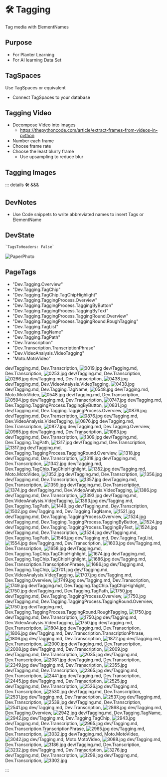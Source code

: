 
# 🛠 Tagging

Tag media with ElementNames

## Purpose

- For Planter Learning
- For AI learning Data Set

## TagSpaces

Use TagSpaces or equivalent

- Connect TagSpaces to your database

## Tagging Video

- Decompose Video into images
    - <https://thepythoncode.com/article/extract-frames-from-videos-in-python>
- Number each frame
- Choose frame rate
- Choose the least blurry frame
    - Use upsampling to reduce blur

## Tagging Images

::: details 🛠 <dev>&&&</dev>

## DevNotes

- Use Code snippets to write abbreviated names to insert Tags or ElementName

## DevState

```py
`TagsToHeaders: False`
```

![PaperPhoto](/PaperPhoto/0019.jpg)
<h2>PageTags</h2>

- "Dev.Tagging.Overview"
- "Dev.Tagging.TagChip"
- "Dev.Tagging.TagChip.TagChipHighlight"
- "Dev.Tagging.TaggingProcess.Overview"
- "Dev.Tagging.TaggingProcess.TaggingByButton"
- "Dev.Tagging.TaggingProcess.TaggingByText"
- "Dev.Tagging.TaggingProcess.TaggingRound.Overview"
- "Dev.Tagging.TaggingProcess.TaggingRound.RoughTagging"
- "Dev.Tagging.TagList"
- "Dev.Tagging.TagName"
- "Dev.Tagging.TagPath"
- "Dev.Transcription"
- "Dev.Transcription.TranscriptionPhrase"
- "Dev.VideoAnalysis.VideoTagging"
- "Moto.MotoVideo"

dev/Tagging.md, <dev>Dev.Transcription</dev>, ![0019.jpg](/PaperPhoto/0019.jpg)
dev/Tagging.md, <dev>Dev.Transcription</dev>, ![0253.jpg](/PaperPhoto/0253.jpg)
dev/Tagging.md, <dev>Dev.Transcription</dev>, ![0266.jpg](/PaperPhoto/0266.jpg)
dev/Tagging.md, <dev>Dev.Transcription</dev>, ![0438.jpg](/PaperPhoto/0438.jpg)
dev/Tagging.md, <dev>Dev.VideoAnalysis.VideoTagging</dev>, ![0438.jpg](/PaperPhoto/0438.jpg)
dev/Tagging.md, <dev>Dev.Tagging.TagName</dev>, ![0548.jpg](/PaperPhoto/0548.jpg)
dev/Tagging.md, <dev>Moto.MotoVideo</dev>, ![0548.jpg](/PaperPhoto/0548.jpg)
dev/Tagging.md, <dev>Dev.Transcription</dev>, ![0594.jpg](/PaperPhoto/0594.jpg)
dev/Tagging.md, <dev>Dev.Transcription</dev>, ![0747.jpg](/PaperPhoto/0747.jpg)
dev/Tagging.md, <dev>Dev.Tagging.TaggingProcess.TaggingByButton</dev>, ![0831.jpg](/PaperPhoto/0831.jpg)
dev/Tagging.md, <dev>Dev.Tagging.TaggingProcess.Overview</dev>, ![0876.jpg](/PaperPhoto/0876.jpg)
dev/Tagging.md, <dev>Dev.Transcription</dev>, ![0876.jpg](/PaperPhoto/0876.jpg)
dev/Tagging.md, <dev>Dev.VideoAnalysis.VideoTagging</dev>, ![0876.jpg](/PaperPhoto/0876.jpg)
dev/Tagging.md, <dev>Dev.Transcription</dev>, ![0877.jpg](/PaperPhoto/0877.jpg)
dev/Tagging.md, <dev>Dev.Tagging.Overview</dev>, ![0965.jpg](/PaperPhoto/0965.jpg)
dev/Tagging.md, <dev>Dev.Transcription</dev>, ![1063.jpg](/PaperPhoto/1063.jpg)
dev/Tagging.md, <dev>Dev.Transcription</dev>, ![1309.jpg](/PaperPhoto/1309.jpg)
dev/Tagging.md, <dev>Dev.Tagging.TagPath</dev>, ![1317.jpg](/PaperPhoto/1317.jpg)
dev/Tagging.md, <dev>Dev.Transcription</dev>, ![1317.jpg](/PaperPhoto/1317.jpg)
dev/Tagging.md, <dev>Dev.Tagging.TaggingProcess.TaggingRound.Overview</dev>, ![1318.jpg](/PaperPhoto/1318.jpg)
dev/Tagging.md, <dev>Dev.Transcription</dev>, ![1318.jpg](/PaperPhoto/1318.jpg)
dev/Tagging.md, <dev>Dev.Transcription</dev>, ![1342.jpg](/PaperPhoto/1342.jpg)
dev/Tagging.md, <dev>Dev.Tagging.TagChip.TagChipHighlight</dev>, ![1352.jpg](/PaperPhoto/1352.jpg)
dev/Tagging.md, <dev>Moto.MotoVideo</dev>, ![1352.jpg](/PaperPhoto/1352.jpg)
dev/Tagging.md, <dev>Dev.Transcription</dev>, ![1356.jpg](/PaperPhoto/1356.jpg)
dev/Tagging.md, <dev>Dev.Transcription</dev>, ![1357.jpg](/PaperPhoto/1357.jpg)
dev/Tagging.md, <dev>Dev.Transcription</dev>, ![1359.jpg](/PaperPhoto/1359.jpg)
dev/Tagging.md, <dev>Dev.Transcription</dev>, ![1374.jpg](/PaperPhoto/1374.jpg)
dev/Tagging.md, <dev>Dev.VideoAnalysis.VideoTagging</dev>, ![1386.jpg](/PaperPhoto/1386.jpg)
dev/Tagging.md, <dev>Dev.Transcription</dev>, ![1393.jpg](/PaperPhoto/1393.jpg)
dev/Tagging.md, <dev>Dev.VideoAnalysis.VideoTagging</dev>, ![1393.jpg](/PaperPhoto/1393.jpg)
dev/Tagging.md, <dev>Dev.Tagging.TagPath</dev>, ![1449.jpg](/PaperPhoto/1449.jpg)
dev/Tagging.md, <dev>Dev.Transcription</dev>, ![1502.jpg](/PaperPhoto/1502.jpg)
dev/Tagging.md, <dev>Dev.Tagging.TagName</dev>, ![1521.jpg](/PaperPhoto/1521.jpg)
dev/Tagging.md, <dev>Dev.Tagging.TaggingProcess.Overview</dev>, ![1524.jpg](/PaperPhoto/1524.jpg)
dev/Tagging.md, <dev>Dev.Tagging.TaggingProcess.TaggingByButton</dev>, ![1524.jpg](/PaperPhoto/1524.jpg)
dev/Tagging.md, <dev>Dev.Tagging.TaggingProcess.TaggingByText</dev>, ![1524.jpg](/PaperPhoto/1524.jpg)
dev/Tagging.md, <dev>Dev.Transcription</dev>, ![1524.jpg](/PaperPhoto/1524.jpg)
dev/Tagging.md, <dev>Dev.Tagging.TagPath</dev>, ![1546.jpg](/PaperPhoto/1546.jpg)
dev/Tagging.md, <dev>Dev.Tagging.TagList</dev>, ![1554.jpg](/PaperPhoto/1554.jpg)
dev/Tagging.md, <dev>Dev.Transcription</dev>, ![1603.jpg](/PaperPhoto/1603.jpg)
dev/Tagging.md, <dev>Dev.Transcription</dev>, ![1658.jpg](/PaperPhoto/1658.jpg)
dev/Tagging.md, <dev>Dev.Tagging.TagChip.TagChipHighlight</dev>, ![1674.jpg](/PaperPhoto/1674.jpg)
dev/Tagging.md, <dev>Dev.Tagging.TagChip.TagChipHighlight</dev>, ![1686.jpg](/PaperPhoto/1686.jpg)
dev/Tagging.md, <dev>Dev.Transcription.TranscriptionPhrase</dev>, ![1686.jpg](/PaperPhoto/1686.jpg)
dev/Tagging.md, <dev>Dev.Tagging.TagChip</dev>, ![1701.jpg](/PaperPhoto/1701.jpg)
dev/Tagging.md, <dev>Dev.VideoAnalysis.VideoTagging</dev>, ![1707.jpg](/PaperPhoto/1707.jpg)
dev/Tagging.md, <dev>Dev.Tagging.Overview</dev>, ![1749.jpg](/PaperPhoto/1749.jpg)
dev/Tagging.md, <dev>Dev.Transcription</dev>, ![1749.jpg](/PaperPhoto/1749.jpg)
dev/Tagging.md, <dev>Dev.Tagging.TagChip.TagChipHighlight</dev>, ![1750.jpg](/PaperPhoto/1750.jpg)
dev/Tagging.md, <dev>Dev.Tagging.TagPath</dev>, ![1750.jpg](/PaperPhoto/1750.jpg)
dev/Tagging.md, <dev>Dev.Tagging.TaggingProcess.Overview</dev>, ![1750.jpg](/PaperPhoto/1750.jpg)
dev/Tagging.md, <dev>Dev.Tagging.TaggingProcess.TaggingRound.Overview</dev>, ![1750.jpg](/PaperPhoto/1750.jpg)
dev/Tagging.md, <dev>Dev.Tagging.TaggingProcess.TaggingRound.RoughTagging</dev>, ![1750.jpg](/PaperPhoto/1750.jpg)
dev/Tagging.md, <dev>Dev.Transcription</dev>, ![1750.jpg](/PaperPhoto/1750.jpg)
dev/Tagging.md, <dev>Dev.VideoAnalysis.VideoTagging</dev>, ![1750.jpg](/PaperPhoto/1750.jpg)
dev/Tagging.md, <dev>Dev.Transcription</dev>, ![1804.jpg](/PaperPhoto/1804.jpg)
dev/Tagging.md, <dev>Dev.Transcription</dev>, ![1806.jpg](/PaperPhoto/1806.jpg)
dev/Tagging.md, <dev>Dev.Transcription.TranscriptionPhrase</dev>, ![1806.jpg](/PaperPhoto/1806.jpg)
dev/Tagging.md, <dev>Dev.Transcription</dev>, ![1872.jpg](/PaperPhoto/1872.jpg)
dev/Tagging.md, <dev>Dev.Transcription</dev>, ![2000.jpg](/PaperPhoto/2000.jpg)
dev/Tagging.md, <dev>Dev.Transcription</dev>, ![2008.jpg](/PaperPhoto/2008.jpg)
dev/Tagging.md, <dev>Dev.Transcription</dev>, ![2009.jpg](/PaperPhoto/2009.jpg)
dev/Tagging.md, <dev>Dev.Transcription</dev>, ![2035.jpg](/PaperPhoto/2035.jpg)
dev/Tagging.md, <dev>Dev.Transcription</dev>, ![2081.jpg](/PaperPhoto/2081.jpg)
dev/Tagging.md, <dev>Dev.Transcription</dev>, ![2349.jpg](/PaperPhoto/2349.jpg)
dev/Tagging.md, <dev>Dev.Transcription</dev>, ![2355.jpg](/PaperPhoto/2355.jpg)
dev/Tagging.md, <dev>Dev.Transcription</dev>, ![2365.jpg](/PaperPhoto/2365.jpg)
dev/Tagging.md, <dev>Dev.Transcription</dev>, ![2441.jpg](/PaperPhoto/2441.jpg)
dev/Tagging.md, <dev>Dev.Transcription</dev>, ![2445.jpg](/PaperPhoto/2445.jpg)
dev/Tagging.md, <dev>Dev.Transcription</dev>, ![2525.jpg](/PaperPhoto/2525.jpg)
dev/Tagging.md, <dev>Dev.Transcription</dev>, ![2526.jpg](/PaperPhoto/2526.jpg)
dev/Tagging.md, <dev>Dev.Transcription</dev>, ![2530.jpg](/PaperPhoto/2530.jpg)
dev/Tagging.md, <dev>Dev.Transcription</dev>, ![2531.jpg](/PaperPhoto/2531.jpg)
dev/Tagging.md, <dev>Dev.Transcription</dev>, ![2537.jpg](/PaperPhoto/2537.jpg)
dev/Tagging.md, <dev>Dev.Transcription</dev>, ![2539.jpg](/PaperPhoto/2539.jpg)
dev/Tagging.md, <dev>Dev.Transcription</dev>, ![2541.jpg](/PaperPhoto/2541.jpg)
dev/Tagging.md, <dev>Dev.Transcription</dev>, ![2868.jpg](/PaperPhoto/2868.jpg)
dev/Tagging.md, <dev>Dev.Tagging.Overview</dev>, ![2942.jpg](/PaperPhoto/2942.jpg)
dev/Tagging.md, <dev>Dev.Tagging.TagName</dev>, ![2942.jpg](/PaperPhoto/2942.jpg)
dev/Tagging.md, <dev>Dev.Tagging.TagChip</dev>, ![2943.jpg](/PaperPhoto/2943.jpg)
dev/Tagging.md, <dev>Dev.Transcription</dev>, ![2965.jpg](/PaperPhoto/2965.jpg)
dev/Tagging.md, <dev>Dev.Transcription.TranscriptionPhrase</dev>, ![2965.jpg](/PaperPhoto/2965.jpg)
dev/Tagging.md, <dev>Dev.Transcription</dev>, ![3032.jpg](/PaperPhoto/3032.jpg)
dev/Tagging.md, <dev>Moto.MotoVideo</dev>, ![3042.jpg](/PaperPhoto/3042.jpg)
dev/Tagging.md, <dev>Moto.MotoVideo</dev>, ![3088.jpg](/PaperPhoto/3088.jpg)
dev/Tagging.md, <dev>Dev.Transcription</dev>, ![3186.jpg](/PaperPhoto/3186.jpg)
dev/Tagging.md, <dev>Dev.Transcription</dev>, ![3232.jpg](/PaperPhoto/3232.jpg)
dev/Tagging.md, <dev>Dev.Transcription</dev>, ![3276.jpg](/PaperPhoto/3276.jpg)
dev/Tagging.md, <dev>Dev.Transcription</dev>, ![3299.jpg](/PaperPhoto/3299.jpg)
dev/Tagging.md, <dev>Dev.Transcription</dev>, ![3302.jpg](/PaperPhoto/3302.jpg)

:::

